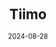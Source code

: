 ---  
layout: startup_page  
title: "Tiimo"  
id: "tiimoapp.com"  
permalink: "/tiimotiimoapp.com08282024/"  
website: "https://www.tiimoapp.com/"  
funding_round: "Pre-Series A"  
funding_amount: "$1.6M"  
investors: "Crowberry Capital, People Ventures, Inner Foundations"  
about: "Tiimo is a planning and learning app designed for neurodivergent individuals, offering a customizable visual planner and a learning platform with educational content and expert advice. It aims to improve daily life management for those with ADHD, autism, dyslexia, and other cognitive differences, addressing a significant underserved market."  
markets: "Healthtech, EdTech, Apps, Internet, Mobile"  
hq: "Copenhagen, Capital Region, Denmark"  
founded_year: "2015"  
linkedin: "https://www.linkedin.com/company/tiimo"  
twitter: "https://twitter.com/tiimoapp"  
instagram: ""  
facebook: "https://www.facebook.com/pg/tiimoapp/"  
crunchbase: "https://www.crunchbase.com/organization/tiimo"  
pitchbook: ""  

date_display: "28-Aug-2024"  
date: "2024-08-28"

# SEO Optimization  
meta_title: "Tiimo - Pre-Series A Funding ($1.6M)"  
meta_description: "Tiimo, Tiimo is a planning and learning app designed for neurodivergent individuals, offering a customizable visual planner and a learning platform with educ..."  
meta_keywords: "Tiimo, Healthtech, EdTech, Apps, Internet, Mobile, Pre-Series A funding"  
canonical_url: "https://startup.projectstartups.com/tiimotiimoapp.com08282024/"  
---